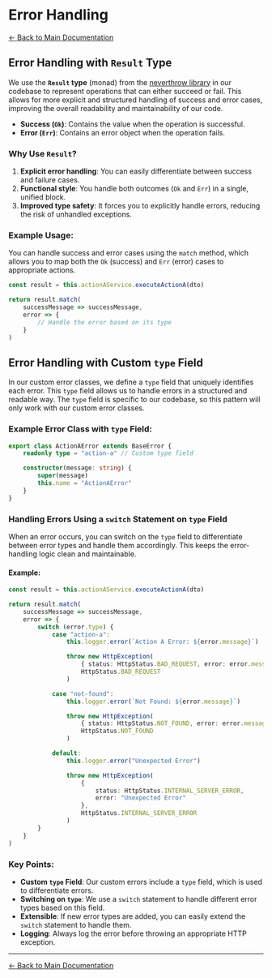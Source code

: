 # Error Handling

[← Back to Main Documentation](../README.md)

## Error Handling with `Result` Type

We use the **`Result` type** (monad) from the [neverthrow library](https://github.com/supermacro/neverthrow) in our codebase to represent operations that can either succeed or fail. This allows for more explicit and structured handling of success and error cases, improving the overall readability and maintainability of our code.

-   **Success (`Ok`)**: Contains the value when the operation is successful.
-   **Error (`Err`)**: Contains an error object when the operation fails.

### Why Use `Result`?

1. **Explicit error handling**: You can easily differentiate between success and failure cases.
2. **Functional style**: You handle both outcomes (`Ok` and `Err`) in a single, unified block.
3. **Improved type safety**: It forces you to explicitly handle errors, reducing the risk of unhandled exceptions.

### Example Usage:

You can handle success and error cases using the `match` method, which allows you to map both the `Ok` (success) and `Err` (error) cases to appropriate actions.

```typescript
const result = this.actionAService.executeActionA(dto)

return result.match(
    successMessage => successMessage,
    error => {
        // Handle the error based on its type
    }
)
```

## Error Handling with Custom `type` Field

In our custom error classes, we define a `type` field that uniquely identifies each error. This `type` field allows us to handle errors in a structured and readable way. The `type` field is specific to our codebase, so this pattern will only work with our custom error classes.

### Example Error Class with `type` Field:

```typescript
export class ActionAError extends BaseError {
    readonly type = "action-a" // Custom type field

    constructor(message: string) {
        super(message)
        this.name = "ActionAError"
    }
}
```

### Handling Errors Using a `switch` Statement on `type` Field

When an error occurs, you can switch on the `type` field to differentiate between error types and handle them accordingly. This keeps the error-handling logic clean and maintainable.

#### Example:

```typescript
const result = this.actionAService.executeActionA(dto)

return result.match(
    successMessage => successMessage,
    error => {
        switch (error.type) {
            case "action-a":
                this.logger.error(`Action A Error: ${error.message}`)

                throw new HttpException(
                    { status: HttpStatus.BAD_REQUEST, error: error.message },
                    HttpStatus.BAD_REQUEST
                )

            case "not-found":
                this.logger.error(`Not Found: ${error.message}`)

                throw new HttpException(
                    { status: HttpStatus.NOT_FOUND, error: error.message },
                    HttpStatus.NOT_FOUND
                )

            default:
                this.logger.error("Unexpected Error")

                throw new HttpException(
                    {
                        status: HttpStatus.INTERNAL_SERVER_ERROR,
                        error: "Unexpected Error"
                    },
                    HttpStatus.INTERNAL_SERVER_ERROR
                )
        }
    }
)
```

### Key Points:

-   **Custom `type` Field**: Our custom errors include a `type` field, which is used to differentiate errors.
-   **Switching on `type`**: We use a `switch` statement to handle different error types based on this field.
-   **Extensible**: If new error types are added, you can easily extend the `switch` statement to handle them.
-   **Logging**: Always log the error before throwing an appropriate HTTP exception.

---

[← Back to Main Documentation](../README.md)
